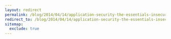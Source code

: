 ```yaml
---
layout: redirect
permalink: /blog/2014/04/14/application-security-the-essentials-insecure-direct-object-references
redirect_to: /blog/2014/04/14/application-security-the-essentials-insecure-direct-object-references/
sitemap:
  exclude: true
---
```

